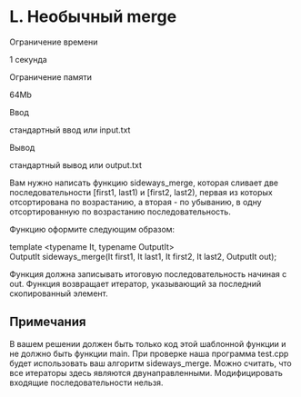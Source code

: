 L. Необычный merge
==================

Ограничение времени

1 секунда

Ограничение памяти

64Mb

Ввод

стандартный ввод или input.txt

Вывод

стандартный вывод или output.txt

Вам нужно написать функцию sideways\_merge, которая сливает две последовательности \[first1, last1) и \[first2, last2), первая из которых отсортирована по возрастанию, а вторая - по убыванию, в одну отсортированную по возрастанию последовательность.

Функцию оформите следующим образом:

template <typename It, typename OutputIt>  
OutputIt sideways\_merge(It first1, It last1, It first2, It last2, OutputIt out);

Функция должна записывать итоговую последовательность начиная с out. Функция возвращает итератор, указывающий за последний скопированный элемент.

Примечания
----------

В вашем решении должен быть только код этой шаблонной функции и не должно быть функции main. При проверке наша программа test.cpp будет использовать ваш алгоритм sideways\_merge. Moжно считать, что все итераторы здесь являются двунаправленными. Модифицировать входящие последовательности нельзя.